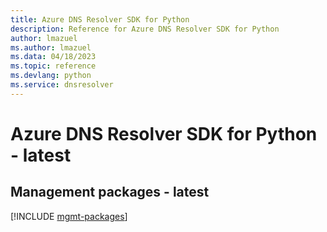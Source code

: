 ```yaml
---
title: Azure DNS Resolver SDK for Python
description: Reference for Azure DNS Resolver SDK for Python
author: lmazuel
ms.author: lmazuel
ms.data: 04/18/2023
ms.topic: reference
ms.devlang: python
ms.service: dnsresolver
---
```

# Azure DNS Resolver SDK for Python - latest

## Management packages - latest
[!INCLUDE [mgmt-packages](dns-resolver-mgmt-index.md)]
